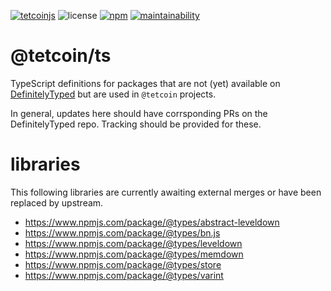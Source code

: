 [![tetcoinjs](https://img.shields.io/badge/tetcoinjs-orange?style=flat-square)](https://js.tetcoin.org)
![license](https://img.shields.io/badge/License-Apache%202.0-blue?logo=apache&style=flat-square)
[![npm](https://img.shields.io/npm/v/@tetcoin/ts?logo=npm&style=flat-square)](https://www.npmjs.com/package/@tetcoin/ts)
[![maintainability](https://img.shields.io/codeclimate/maintainability-percentage/tetcoinjs/ts?logo=code-climate&style=flat-square)](https://codeclimate.com/github/tetcoinjs/ts/maintainability)

# @tetcoin/ts

TypeScript definitions for packages that are not (yet) available on [DefinitelyTyped](https://github.com/DefinitelyTyped/DefinitelyTyped) but are used in `@tetcoin` projects.

In general, updates here should have corrsponding PRs on the DefinitelyTyped repo. Tracking should be provided for these.

# libraries

This following libraries are currently awaiting external merges or have been replaced by upstream.

- https://www.npmjs.com/package/@types/abstract-leveldown
- https://www.npmjs.com/package/@types/bn.js
- https://www.npmjs.com/package/@types/leveldown
- https://www.npmjs.com/package/@types/memdown
- https://www.npmjs.com/package/@types/store
- https://www.npmjs.com/package/@types/varint
